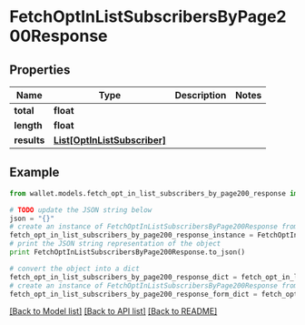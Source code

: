 # FetchOptInListSubscribersByPage200Response


## Properties

Name | Type | Description | Notes
------------ | ------------- | ------------- | -------------
**total** | **float** |  | 
**length** | **float** |  | 
**results** | [**List[OptInListSubscriber]**](OptInListSubscriber.md) |  | 

## Example

```python
from wallet.models.fetch_opt_in_list_subscribers_by_page200_response import FetchOptInListSubscribersByPage200Response

# TODO update the JSON string below
json = "{}"
# create an instance of FetchOptInListSubscribersByPage200Response from a JSON string
fetch_opt_in_list_subscribers_by_page200_response_instance = FetchOptInListSubscribersByPage200Response.from_json(json)
# print the JSON string representation of the object
print FetchOptInListSubscribersByPage200Response.to_json()

# convert the object into a dict
fetch_opt_in_list_subscribers_by_page200_response_dict = fetch_opt_in_list_subscribers_by_page200_response_instance.to_dict()
# create an instance of FetchOptInListSubscribersByPage200Response from a dict
fetch_opt_in_list_subscribers_by_page200_response_form_dict = fetch_opt_in_list_subscribers_by_page200_response.from_dict(fetch_opt_in_list_subscribers_by_page200_response_dict)
```
[[Back to Model list]](../README.md#documentation-for-models) [[Back to API list]](../README.md#documentation-for-api-endpoints) [[Back to README]](../README.md)


